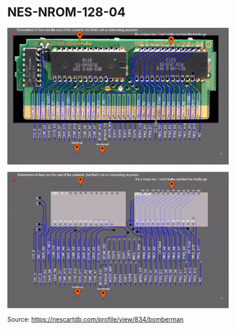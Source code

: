 # NES-NROM-128-04

![1](1.png)

![2](2.png)

Source: https://nescartdb.com/profile/view/834/bomberman
